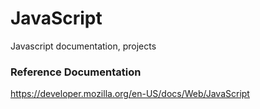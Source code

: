 # JavaScript
Javascript documentation, projects

<h3> Reference Documentation </h3>

https://developer.mozilla.org/en-US/docs/Web/JavaScript